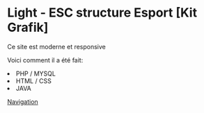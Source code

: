 <h1>Light - ESC structure Esport [Kit Grafik]</h1>

<p>Ce site est moderne et responsive</p>

<p>Voici comment il a été fait:</p>
<li>PHP / MYSQL</li>
<li>HTML / CSS</li>
<li>JAVA</li>

<quote>   <div class="tile-link-wrapper double-width height">
                <a href="navigation.html" class="tile-link double-width height">
                    <div class="tile double-width bg-teal link-adjust" data-click="transform">
                        <div class="tile-content icon">
                            <span class="fa fa-location-arrow"></span>
                        </div>
                        <div class="brand">
                            <div class="tile-label">Navigation</div>
                        </div>
                    </div>
                </a>
            </div></quote>